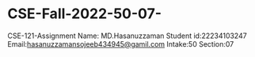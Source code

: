 # CSE-Fall-2022-50-07-
CSE-121-Assignment
Name: MD.Hasanuzzaman
Student id:22234103247
Email:hasanuzzamansojeeb434945@gamil.com
Intake:50
Section:07
